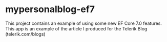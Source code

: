 # mypersonalblog-ef7
This project contains an example of using some new EF Core 7.0 features.  This app is an example of the article I produced for the Telerik Blog (telerik.com/blogs)
